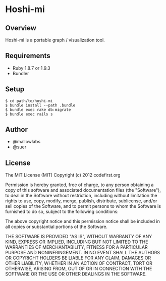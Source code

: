 Hoshi-mi
========================================

Overview
------------------------------
Hoshi-mi is a portable graph / visualization tool.

Requirements
------------------------------

 * Ruby 1.8.7 or 1.9.3
 * Bundler

Setup
------------------------------

    $ cd path/to/hoshi-mi
    $ bundle install --path .bundle
    $ bundle exec rake db:migrate
    $ bundle exec rails s

Author
------------------------------

 * @mallowlabs
 * @suer

License
------------------------------
The MIT License (MIT)
Copyright (c) 2012 codefirst.org

Permission is hereby granted, free of charge, to any person obtaining a copy of this software and associated documentation files (the "Software"), to deal in the Software without restriction, including without limitation the rights to use, copy, modify, merge, publish, distribute, sublicense, and/or sell copies of the Software, and to permit persons to whom the Software is furnished to do so, subject to the following conditions:

The above copyright notice and this permission notice shall be included in all copies or substantial portions of the Software.

THE SOFTWARE IS PROVIDED "AS IS", WITHOUT WARRANTY OF ANY KIND, EXPRESS OR IMPLIED, INCLUDING BUT NOT LIMITED TO THE WARRANTIES OF MERCHANTABILITY, FITNESS FOR A PARTICULAR PURPOSE AND NONINFRINGEMENT. IN NO EVENT SHALL THE AUTHORS OR COPYRIGHT HOLDERS BE LIABLE FOR ANY CLAIM, DAMAGES OR OTHER LIABILITY, WHETHER IN AN ACTION OF CONTRACT, TORT OR OTHERWISE, ARISING FROM, OUT OF OR IN CONNECTION WITH THE SOFTWARE OR THE USE OR OTHER DEALINGS IN THE SOFTWARE.

